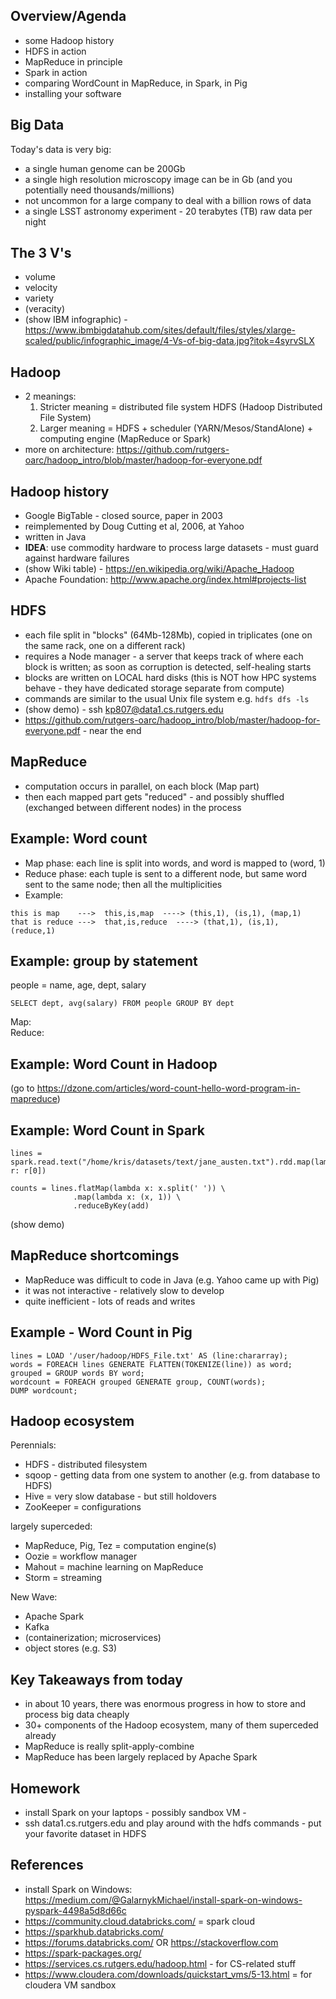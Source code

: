 ## Overview/Agenda

- some Hadoop history
- HDFS in action
- MapReduce in principle
- Spark in action
- comparing WordCount in MapReduce, in Spark, in Pig
- installing your software

## Big Data

Today's data is very big: 
- a single human genome can be 200Gb 
- a single high resolution microscopy image can be in Gb (and you potentially need thousands/millions)
- not uncommon for a large company to deal with a billion rows of data
- a single LSST astronomy experiment - 20 terabytes (TB) raw data per night

## The 3 V's

- volume
- velocity
- variety
- (veracity)
- (show IBM infographic) - https://www.ibmbigdatahub.com/sites/default/files/styles/xlarge-scaled/public/infographic_image/4-Vs-of-big-data.jpg?itok=4syrvSLX

## Hadoop

- 2 meanings: 
   1. Stricter meaning = distributed file system HDFS (Hadoop Distributed File System)
   2. Larger meaning = HDFS + scheduler (YARN/Mesos/StandAlone) + computing engine (MapReduce or Spark)
- more on architecture: https://github.com/rutgers-oarc/hadoop_intro/blob/master/hadoop-for-everyone.pdf 

## Hadoop history

- Google BigTable - closed source, paper in 2003
- reimplemented by Doug Cutting et al, 2006, at Yahoo
- written in Java
- **IDEA**: use commodity hardware to process large datasets - must guard against hardware failures
- (show Wiki table) - https://en.wikipedia.org/wiki/Apache_Hadoop 
- Apache Foundation: http://www.apache.org/index.html#projects-list  

## HDFS

- each file split in "blocks" (64Mb-128Mb), copied in triplicates (one on the same rack, one on a different rack)
- requires a Node manager - a server that keeps track of where each block is written; as soon as corruption is detected, self-healing starts
- blocks are written on LOCAL hard disks (this is NOT how HPC systems behave - they have dedicated storage separate from compute)
- commands are similar to the usual Unix file system e.g. `hdfs dfs -ls`
- (show demo) - ssh kp807@data1.cs.rutgers.edu
- https://github.com/rutgers-oarc/hadoop_intro/blob/master/hadoop-for-everyone.pdf  - near the end

## MapReduce

- computation occurs in parallel, on each block (Map part)
- then each mapped part gets "reduced" - and possibly shuffled (exchanged between different nodes) in the process

## Example: Word count

- Map phase: each line is split into words, and word is mapped to (word, 1)
- Reduce phase: each tuple is sent to a different node, but same word sent to the same node; then all the multiplicities 
- Example: 
```
this is map    --->  this,is,map  ----> (this,1), (is,1), (map,1)
that is reduce --->  that,is,reduce  ----> (that,1), (is,1), (reduce,1)
```

## Example: group by statement

people = name, age, dept, salary
```
SELECT dept, avg(salary) FROM people GROUP BY dept
```

Map:  
Reduce: 

## Example: Word Count in Hadoop

(go to https://dzone.com/articles/word-count-hello-word-program-in-mapreduce)

## Example: Word Count in Spark

```
lines = spark.read.text("/home/kris/datasets/text/jane_austen.txt").rdd.map(lambda r: r[0])

counts = lines.flatMap(lambda x: x.split(' ')) \
              .map(lambda x: (x, 1)) \
              .reduceByKey(add)
```
(show demo)

## MapReduce shortcomings

- MapReduce was difficult to code in Java (e.g. Yahoo came up with Pig)
- it was not interactive - relatively slow to develop
- quite inefficient - lots of reads and writes


## Example - Word Count in Pig

```
lines = LOAD '/user/hadoop/HDFS_File.txt' AS (line:chararray);
words = FOREACH lines GENERATE FLATTEN(TOKENIZE(line)) as word;
grouped = GROUP words BY word;
wordcount = FOREACH grouped GENERATE group, COUNT(words);
DUMP wordcount;
```

## Hadoop ecosystem

Perennials: 
- HDFS - distributed filesystem
- sqoop - getting data from one system to another (e.g. from database to HDFS)
- Hive = very slow database - but still holdovers
- ZooKeeper = configurations

largely superceded: 
- MapReduce, Pig, Tez = computation engine(s)
- Oozie = workflow manager
- Mahout = machine learning on MapReduce
- Storm = streaming 

New Wave: 
- Apache Spark 
- Kafka
- (containerization; microservices)
- object stores (e.g. S3)

## Key Takeaways from today

- in about 10 years, there was enormous progress in how to store and process big data cheaply
- 30+ components of the Hadoop ecosystem, many of them superceded already
- MapReduce is really split-apply-combine 
- MapReduce has been largely replaced by Apache Spark

## Homework

- install Spark on your laptops - possibly sandbox VM - 
- ssh data1.cs.rutgers.edu  and play around with the hdfs commands - put your favorite dataset in HDFS

## References

- install Spark on Windows: https://medium.com/@GalarnykMichael/install-spark-on-windows-pyspark-4498a5d8d66c 
- https://community.cloud.databricks.com/  = spark cloud
- https://sparkhub.databricks.com/
- https://forums.databricks.com/    OR   https://stackoverflow.com
- https://spark-packages.org/
- https://services.cs.rutgers.edu/hadoop.html  - for CS-related stuff
- https://www.cloudera.com/downloads/quickstart_vms/5-13.html  = for cloudera VM sandbox
